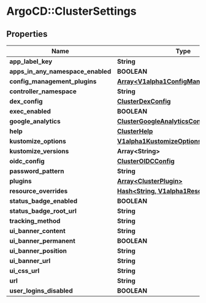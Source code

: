 # ArgoCD::ClusterSettings

## Properties
Name | Type | Description | Notes
------------ | ------------- | ------------- | -------------
**app_label_key** | **String** |  | [optional] 
**apps_in_any_namespace_enabled** | **BOOLEAN** |  | [optional] 
**config_management_plugins** | [**Array&lt;V1alpha1ConfigManagementPlugin&gt;**](V1alpha1ConfigManagementPlugin.md) |  | [optional] 
**controller_namespace** | **String** |  | [optional] 
**dex_config** | [**ClusterDexConfig**](ClusterDexConfig.md) |  | [optional] 
**exec_enabled** | **BOOLEAN** |  | [optional] 
**google_analytics** | [**ClusterGoogleAnalyticsConfig**](ClusterGoogleAnalyticsConfig.md) |  | [optional] 
**help** | [**ClusterHelp**](ClusterHelp.md) |  | [optional] 
**kustomize_options** | [**V1alpha1KustomizeOptions**](V1alpha1KustomizeOptions.md) |  | [optional] 
**kustomize_versions** | **Array&lt;String&gt;** |  | [optional] 
**oidc_config** | [**ClusterOIDCConfig**](ClusterOIDCConfig.md) |  | [optional] 
**password_pattern** | **String** |  | [optional] 
**plugins** | [**Array&lt;ClusterPlugin&gt;**](ClusterPlugin.md) |  | [optional] 
**resource_overrides** | [**Hash&lt;String, V1alpha1ResourceOverride&gt;**](V1alpha1ResourceOverride.md) |  | [optional] 
**status_badge_enabled** | **BOOLEAN** |  | [optional] 
**status_badge_root_url** | **String** |  | [optional] 
**tracking_method** | **String** |  | [optional] 
**ui_banner_content** | **String** |  | [optional] 
**ui_banner_permanent** | **BOOLEAN** |  | [optional] 
**ui_banner_position** | **String** |  | [optional] 
**ui_banner_url** | **String** |  | [optional] 
**ui_css_url** | **String** |  | [optional] 
**url** | **String** |  | [optional] 
**user_logins_disabled** | **BOOLEAN** |  | [optional] 



